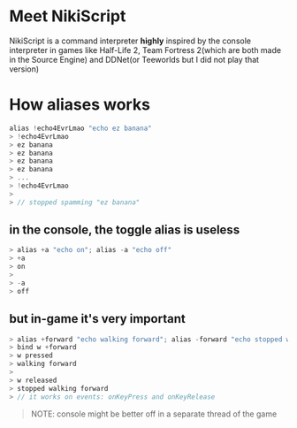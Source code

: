 # Meet NikiScript
NikiScript is a command interpreter **highly** inspired by the console interpreter in games like Half-Life 2, Team Fortress 2(which are both made in the Source Engine) and DDNet(or Teeworlds but I did not play that version)

# How aliases works
```cpp
alias !echo4EvrLmao "echo ez banana"
> !echo4EvrLmao
> ez banana
> ez banana
> ez banana
> ez banana
> ...
> !echo4EvrLmao
>
> // stopped spamming "ez banana"
```

## in the console, the toggle alias is useless
```cpp
> alias +a "echo on"; alias -a "echo off"
> +a
> on
>
> -a
> off
```

## but in-game it's very important
```cpp
> alias +forward "echo walking forward"; alias -forward "echo stopped walking forward"
> bind w +forward
> w pressed
> walking forward
>
> w released
> stopped walking forward
> // it works on events: onKeyPress and onKeyRelease
```

> NOTE: console might be better off in a separate thread of the game